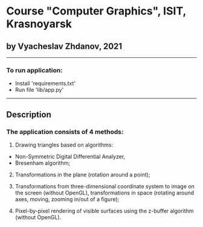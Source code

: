 # Course "Computer Graphics", ISIT, Krasnoyarsk
## by Vyacheslav Zhdanov, 2021

---

### To run application:
- Install 'requirements.txt'
- Run file 'lib/app.py'

---

## Description
### The application consists of 4 methods:
1. Drawing triangles based on algorithms:
 - Non-Symmetric Digital Differential Analyzer,
 - Bresenham algorithm;
2. Transformations in the plane (rotation around a point);


3. Transformations from three-dimensional coordinate system to image on the screen (without OpenGL), transformations in space 
(rotating around axes, moving, zooming in/out of a figure);

 
4. Pixel-by-pixel rendering of visible surfaces using the z-buffer algorithm (without OpenGL).

